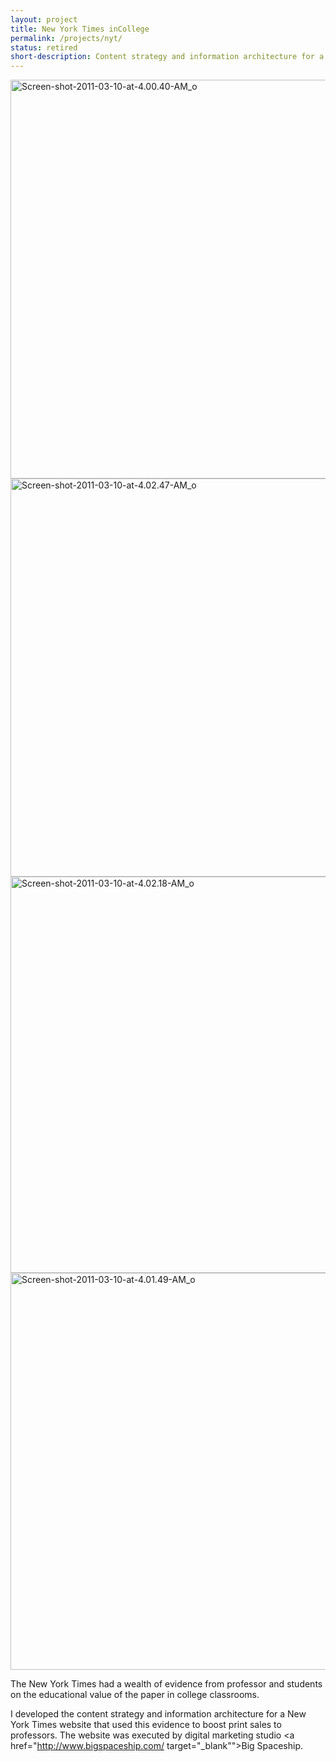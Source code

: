 ```yaml
---
layout: project
title: New York Times inCollege
permalink: /projects/nyt/
status: retired
short-description: Content strategy and information architecture for a special New York Times website.
---
```


<img src="{{ site.baseurl }}/images//2012/12/Screen-shot-2011-03-10-at-4.00.40-AM_o.jpg" alt="Screen-shot-2011-03-10-at-4.00.40-AM_o" width="700" height="638" class="alignnone size-full wp-image-3083" />

<img src="{{ site.baseurl }}/images//2012/12/Screen-shot-2011-03-10-at-4.02.47-AM_o.jpg" alt="Screen-shot-2011-03-10-at-4.02.47-AM_o" width="700" height="637" class="alignnone size-full wp-image-3086" />

<img src="{{ site.baseurl }}/images//2012/12/Screen-shot-2011-03-10-at-4.02.18-AM_o.jpg" alt="Screen-shot-2011-03-10-at-4.02.18-AM_o" width="700" height="634" class="alignnone size-full wp-image-3085" />

<img src="{{ site.baseurl }}/images//2012/12/Screen-shot-2011-03-10-at-4.01.49-AM_o.jpg" alt="Screen-shot-2011-03-10-at-4.01.49-AM_o" width="700" height="635" class="alignnone size-full wp-image-3084" />

The New York Times had a wealth of evidence from professor and students on the educational value of the paper in college classrooms. 

I developed the content strategy and information architecture for a New York Times website that used this evidence to boost print sales to professors. The website was executed by digital marketing studio <a href="http://www.bigspaceship.com/ target="_blank"">Big Spaceship</a>.